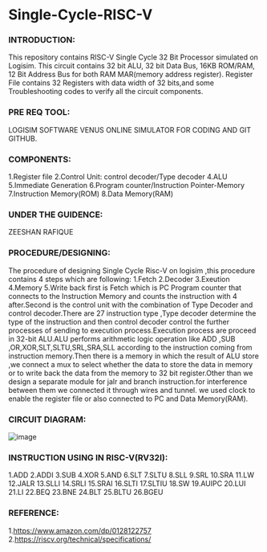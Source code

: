 # Single-Cycle-RISC-V
### INTRODUCTION:
This repository contains RISC-V Single Cycle 32 Bit Processor simulated on Logisim. This circuit contains 32 bit ALU, 32 bit Data Bus, 16KB ROM/RAM, 12 Bit Address Bus for both RAM MAR(memory address register). Register File contains 32 Registers with data width of 32 bits,and some Troubleshooting codes to verify all the circuit components.
### PRE REQ TOOL:
LOGISIM SOFTWARE VENUS ONLINE SIMULATOR FOR CODING AND GIT GITHUB.
### COMPONENTS:
1.Register file
2.Control Unit: control decoder/Type decoder
4.ALU
5.Immediate Generation
6.Program counter/Instruction Pointer-Memory
7.Instruction Memory(ROM)
8.Data Memory(RAM)
### UNDER THE GUIDENCE:
ZEESHAN RAFIQUE
### PROCEDURE/DESIGNING:
The procedure of designing Single Cycle Risc-V on logisim ,this procedure contains 4 steps which are following:
1.Fetch
2.Decoder
3.Exeution
4.Memory
5.Write back
first is Fetch which is PC Program counter that connects to the Instruction Memory and counts the instruction with 4 after.Second is the control unit with the combination of  Type Decoder and control decoder.There are 27 instruction type ,Type decoder determine the type of the instruction and then control decoder control the further processes of sending to execution process.Execution process are proceed in 32-bit ALU.ALU performs  arithmetic logic operation like ADD ,SUB ,OR,XOR,SLT,SLTU,SRL,SRA,SLL according to the instruction coming from instruction memory.Then there is a memory in which the result of ALU store ,we connect  a mux to select whether the data to store the data in memory or to write back the data from the memory to 32 bit register.Other than we design a separate module for jalr and branch instruction.for interference between them we connected it through wires and tunnel. we used clock to enable the register file or also connected to PC and Data Memory(RAM).
### CIRCUIT DIAGRAM:
![image](https://user-images.githubusercontent.com/81620928/113627119-78b26380-967c-11eb-9837-d5ee46b76095.png)
### INSTRUCTION USING IN RISC-V(RV32I):
1.ADD
2.ADDI
3.SUB
4.XOR
5.AND
6.SLT
7.SLTU
8.SLL
9.SRL
10.SRA
11.LW
12.JALR
13.SLLI
14.SRLI
15.SRAI
16.SLTI
17.SLTIU
18.SW
19.AUIPC
20.LUI
21.LI
22.BEQ
23.BNE
24.BLT
25.BLTU
26.BGEU
### REFERENCE:
1.https://www.amazon.com/dp/0128122757
2.https://riscv.org/technical/specifications/
